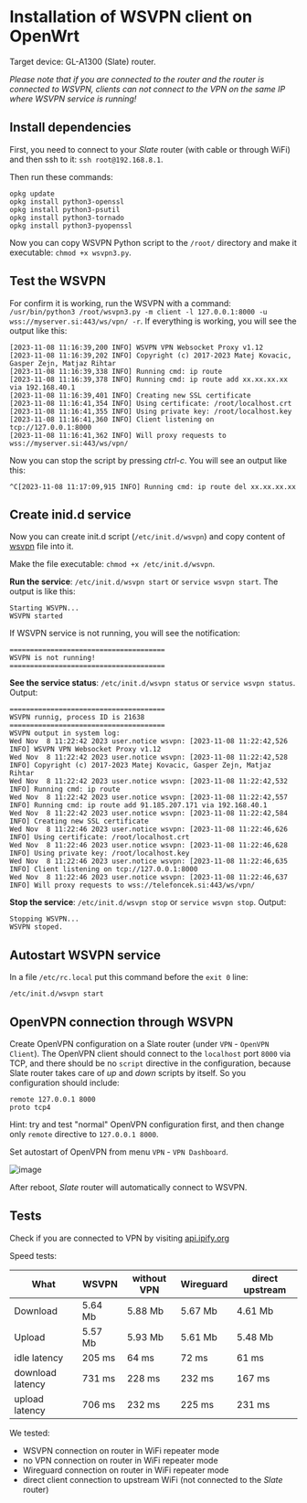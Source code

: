 # Installation of WSVPN client on OpenWrt
Target device: GL-A1300 (Slate) router.

*Please note that if you are connected to the router and the router is connected to WSVPN, clients can not connect to the VPN on the same IP where WSVPN service is running!* 

## Install dependencies
First, you need to connect to your *Slate* router (with cable or through WiFi) and then ssh to it: `ssh root@192.168.8.1`.

Then run these commands:
```
opkg update
opkg install python3-openssl
opkg install python3-psutil
opkg install python3-tornado
opkg install python3-pyopenssl
```
Now you can copy WSVPN Python script to the `/root/` directory and make it executable: `chmod +x wsvpn3.py`.

## Test the WSVPN
For confirm it is working, run the WSVPN with a command: `/usr/bin/python3 /root/wsvpn3.py -m client -l 127.0.0.1:8000 -u wss://myserver.si:443/ws/vpn/ -r`. If everything is working, you will see the output like this:
```
[2023-11-08 11:16:39,200 INFO] WSVPN VPN Websocket Proxy v1.12
[2023-11-08 11:16:39,202 INFO] Copyright (c) 2017-2023 Matej Kovacic, Gasper Zejn, Matjaz Rihtar
[2023-11-08 11:16:39,338 INFO] Running cmd: ip route
[2023-11-08 11:16:39,378 INFO] Running cmd: ip route add xx.xx.xx.xx via 192.168.40.1
[2023-11-08 11:16:39,401 INFO] Creating new SSL certificate
[2023-11-08 11:16:41,354 INFO] Using certificate: /root/localhost.crt
[2023-11-08 11:16:41,355 INFO] Using private key: /root/localhost.key
[2023-11-08 11:16:41,360 INFO] Client listening on tcp://127.0.0.1:8000
[2023-11-08 11:16:41,362 INFO] Will proxy requests to wss://myserver.si:443/ws/vpn/
```

Now you can stop the script by pressing *ctrl-c*. You will see an output like this:
```
^C[2023-11-08 11:17:09,915 INFO] Running cmd: ip route del xx.xx.xx.xx
```
## Create inid.d service
Now you can create init.d script (`/etc/init.d/wsvpn`) and copy content of [wsvpn](wsvpn) file into it.

Make the file executable: `chmod +x /etc/init.d/wsvpn`.

**Run the service**: `/etc/init.d/wsvpn start` or `service wsvpn start`. The output is like this:
```
Starting WSVPN...
WSVPN started
```
If WSVPN service is not running, you will see the notification:
```
======================================
WSVPN is not running!
======================================
```

**See the service status**: `/etc/init.d/wsvpn status` or `service wsvpn status`. Output:
```
======================================
WSVPN runnig, process ID is 21638
======================================
WSVPN output in system log:
Wed Nov  8 11:22:42 2023 user.notice wsvpn: [2023-11-08 11:22:42,526 INFO] WSVPN VPN Websocket Proxy v1.12
Wed Nov  8 11:22:42 2023 user.notice wsvpn: [2023-11-08 11:22:42,528 INFO] Copyright (c) 2017-2023 Matej Kovacic, Gasper Zejn, Matjaz Rihtar
Wed Nov  8 11:22:42 2023 user.notice wsvpn: [2023-11-08 11:22:42,532 INFO] Running cmd: ip route
Wed Nov  8 11:22:42 2023 user.notice wsvpn: [2023-11-08 11:22:42,557 INFO] Running cmd: ip route add 91.185.207.171 via 192.168.40.1
Wed Nov  8 11:22:42 2023 user.notice wsvpn: [2023-11-08 11:22:42,584 INFO] Creating new SSL certificate
Wed Nov  8 11:22:46 2023 user.notice wsvpn: [2023-11-08 11:22:46,626 INFO] Using certificate: /root/localhost.crt
Wed Nov  8 11:22:46 2023 user.notice wsvpn: [2023-11-08 11:22:46,628 INFO] Using private key: /root/localhost.key
Wed Nov  8 11:22:46 2023 user.notice wsvpn: [2023-11-08 11:22:46,635 INFO] Client listening on tcp://127.0.0.1:8000
Wed Nov  8 11:22:46 2023 user.notice wsvpn: [2023-11-08 11:22:46,637 INFO] Will proxy requests to wss://telefoncek.si:443/ws/vpn/
```

**Stop the service**: `/etc/init.d/wsvpn stop` or `service wsvpn stop`. Output:
```
Stopping WSVPN...
WSVPN stoped.
```
## Autostart WSVPN service
In a file `/etc/rc.local` put this command before the `exit 0` line:
```
/etc/init.d/wsvpn start
```

## OpenVPN connection through WSVPN
Create OpenVPN configuration on a Slate router (under `VPN` - `OpenVPN Client`). The OpenVPN client should connect to the `localhost` port `8000` via TCP, and there should be no `script` directive in the configuration, because Slate router takes care of *up* and *down* scripts by itself. So you configuration should include:

```
remote 127.0.0.1 8000
proto tcp4
```
Hint: try and test "normal" OpenVPN configuration first, and then change only `remote` directive to `127.0.0.1 8000`.

Set autostart of OpenVPN from menu `VPN` - `VPN Dashboard`.

![image](https://github.com/MatejKovacic/wsvpn/assets/3339198/7920215d-4ee1-4177-9ef5-8ce9f7983b4f)

After reboot, *Slate* router will automatically connect to WSVPN.

## Tests
Check if you are connected to VPN by visiting [api.ipify.org](https://api.ipify.org)

Speed tests:

| What             | WSVPN   | without VPN | Wireguard | direct upstream |
|------------------|---------|-------------|-----------|-----------------|
| Download         | 5.64 Mb | 5.88 Mb     | 5.67 Mb   | 4.61 Mb         |
| Upload           | 5.57 Mb | 5.93 Mb     | 5.61 Mb   | 5.48 Mb         |
| idle latency     | 205 ms  | 64 ms       | 72 ms     | 61 ms           |
| download latency | 731 ms  | 228 ms      | 232 ms    | 167 ms          |
| upload latency   | 706 ms  | 232 ms      | 225 ms    | 231 ms          |

We tested:
- WSVPN connection on router in WiFi repeater mode
- no VPN connection on router in WiFi repeater mode
- Wireguard connection on router in WiFi repeater mode
- direct client connection to upstream WiFi (not connected to the *Slate* router)
